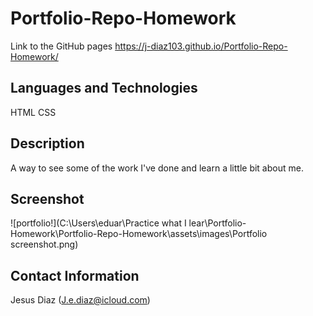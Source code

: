 # Portfolio-Repo-Homework

Link to the GitHub pages
https://j-diaz103.github.io/Portfolio-Repo-Homework/

## Languages and Technologies

HTML
CSS

## Description

A way to see some of the work I've done and learn a little bit about me.

## Screenshot

![portfolio!](C:\Users\eduar\Practice what I lear\Portfolio-Homework\Portfolio-Repo-Homework\assets\images\Portfolio screenshot.png)

## Contact Information

Jesus Diaz (J.e.diaz@icloud.com)
